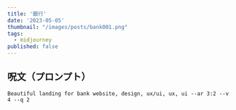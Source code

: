 ```yaml
---
title: '銀行'
date: '2023-05-05'
thumbnail: "/images/posts/bank001.png"
tags:
  - midjourney
published: false
---
```


## 呪文（プロンプト）
```
Beautiful landing for bank website, design, ux/ui, ux, ui --ar 3:2 --v 4 --q 2
```